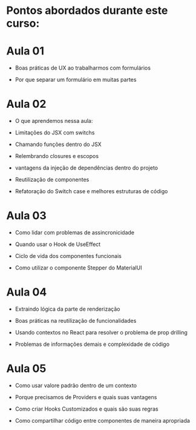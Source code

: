 # Pontos abordados durante este curso:

# Aula 01

- Boas práticas de UX ao trabalharmos com formulários

- Por que separar um formulário em muitas partes

# Aula 02

- O que aprendemos nessa aula:

- Limitações do JSX com switchs

- Chamando funções dentro do JSX

- Relembrando closures e escopos

- vantagens da injeção de dependências dentro do projeto

- Reutilização de componentes

- Refatoração do Switch case e melhores estruturas de código

# Aula 03

- Como lidar com problemas de assincronicidade

- Quando usar o Hook de UseEffect

- Ciclo de vida dos componentes funcionais

- Como utilizar o componente Stepper do MaterialUI

# Aula 04

- Extraindo lógica da parte de renderização

- Boas práticas na reutilização de funcionalidades

- Usando contextos no React para resolver o problema de prop drilling

- Problemas de informações demais e complexidade de código

# Aula 05

- Como usar valore padrão dentro de um contexto

- Porque precisamos de Providers e quais suas vantagens

- Como criar Hooks Customizados e quais são suas regras

- Como compartilhar código entre componentes de maneira apropriada